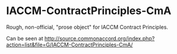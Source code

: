# IACCM-ContractPrinciples-CmA

Rough, non-official, "prose object" for IACCM Contract Principles. 

Can be seen at <a href="http://source.commonaccord.org/index.php?action=list&file=G/IACCM-ContractPrinciples-CmA/">http://source.commonaccord.org/index.php?action=list&file=G/IACCM-ContractPrinciples-CmA/</a>
